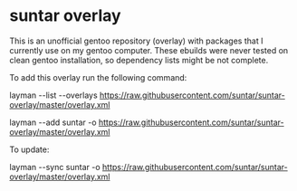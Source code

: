suntar overlay
==============

This is an unofficial gentoo repository (overlay) with packages that I currently use on my gentoo computer.
These ebuilds were never tested on clean gentoo installation, so dependency lists might be not complete.

To add this overlay run the following command:

layman  --list --overlays https://raw.githubusercontent.com/suntar/suntar-overlay/master/overlay.xml

layman  --add suntar -o https://raw.githubusercontent.com/suntar/suntar-overlay/master/overlay.xml

To update:

layman  --sync suntar -o https://raw.githubusercontent.com/suntar/suntar-overlay/master/overlay.xml
